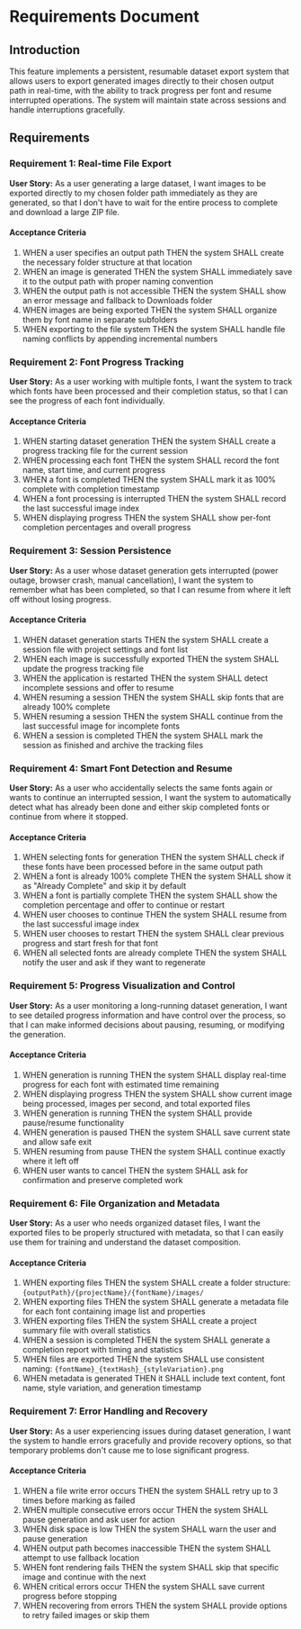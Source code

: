 # Requirements Document

## Introduction

This feature implements a persistent, resumable dataset export system that allows users to export generated images directly to their chosen output path in real-time, with the ability to track progress per font and resume interrupted operations. The system will maintain state across sessions and handle interruptions gracefully.

## Requirements

### Requirement 1: Real-time File Export

**User Story:** As a user generating a large dataset, I want images to be exported directly to my chosen folder path immediately as they are generated, so that I don't have to wait for the entire process to complete and download a large ZIP file.

#### Acceptance Criteria

1. WHEN a user specifies an output path THEN the system SHALL create the necessary folder structure at that location
2. WHEN an image is generated THEN the system SHALL immediately save it to the output path with proper naming convention
3. WHEN the output path is not accessible THEN the system SHALL show an error message and fallback to Downloads folder
4. WHEN images are being exported THEN the system SHALL organize them by font name in separate subfolders
5. WHEN exporting to the file system THEN the system SHALL handle file naming conflicts by appending incremental numbers

### Requirement 2: Font Progress Tracking

**User Story:** As a user working with multiple fonts, I want the system to track which fonts have been processed and their completion status, so that I can see the progress of each font individually.

#### Acceptance Criteria

1. WHEN starting dataset generation THEN the system SHALL create a progress tracking file for the current session
2. WHEN processing each font THEN the system SHALL record the font name, start time, and current progress
3. WHEN a font is completed THEN the system SHALL mark it as 100% complete with completion timestamp
4. WHEN a font processing is interrupted THEN the system SHALL record the last successful image index
5. WHEN displaying progress THEN the system SHALL show per-font completion percentages and overall progress

### Requirement 3: Session Persistence

**User Story:** As a user whose dataset generation gets interrupted (power outage, browser crash, manual cancellation), I want the system to remember what has been completed, so that I can resume from where it left off without losing progress.

#### Acceptance Criteria

1. WHEN dataset generation starts THEN the system SHALL create a session file with project settings and font list
2. WHEN each image is successfully exported THEN the system SHALL update the progress tracking file
3. WHEN the application is restarted THEN the system SHALL detect incomplete sessions and offer to resume
4. WHEN resuming a session THEN the system SHALL skip fonts that are already 100% complete
5. WHEN resuming a session THEN the system SHALL continue from the last successful image for incomplete fonts
6. WHEN a session is completed THEN the system SHALL mark the session as finished and archive the tracking files

### Requirement 4: Smart Font Detection and Resume

**User Story:** As a user who accidentally selects the same fonts again or wants to continue an interrupted session, I want the system to automatically detect what has already been done and either skip completed fonts or continue from where it stopped.

#### Acceptance Criteria

1. WHEN selecting fonts for generation THEN the system SHALL check if these fonts have been processed before in the same output path
2. WHEN a font is already 100% complete THEN the system SHALL show it as "Already Complete" and skip it by default
3. WHEN a font is partially complete THEN the system SHALL show the completion percentage and offer to continue or restart
4. WHEN user chooses to continue THEN the system SHALL resume from the last successful image index
5. WHEN user chooses to restart THEN the system SHALL clear previous progress and start fresh for that font
6. WHEN all selected fonts are already complete THEN the system SHALL notify the user and ask if they want to regenerate

### Requirement 5: Progress Visualization and Control

**User Story:** As a user monitoring a long-running dataset generation, I want to see detailed progress information and have control over the process, so that I can make informed decisions about pausing, resuming, or modifying the generation.

#### Acceptance Criteria

1. WHEN generation is running THEN the system SHALL display real-time progress for each font with estimated time remaining
2. WHEN displaying progress THEN the system SHALL show current image being processed, images per second, and total exported files
3. WHEN generation is running THEN the system SHALL provide pause/resume functionality
4. WHEN generation is paused THEN the system SHALL save current state and allow safe exit
5. WHEN resuming from pause THEN the system SHALL continue exactly where it left off
6. WHEN user wants to cancel THEN the system SHALL ask for confirmation and preserve completed work

### Requirement 6: File Organization and Metadata

**User Story:** As a user who needs organized dataset files, I want the exported files to be properly structured with metadata, so that I can easily use them for training and understand the dataset composition.

#### Acceptance Criteria

1. WHEN exporting files THEN the system SHALL create a folder structure: `{outputPath}/{projectName}/{fontName}/images/`
2. WHEN exporting files THEN the system SHALL generate a metadata file for each font containing image list and properties
3. WHEN exporting files THEN the system SHALL create a project summary file with overall statistics
4. WHEN a session is completed THEN the system SHALL generate a completion report with timing and statistics
5. WHEN files are exported THEN the system SHALL use consistent naming: `{fontName}_{textHash}_{styleVariation}.png`
6. WHEN metadata is generated THEN it SHALL include text content, font name, style variation, and generation timestamp

### Requirement 7: Error Handling and Recovery

**User Story:** As a user experiencing issues during dataset generation, I want the system to handle errors gracefully and provide recovery options, so that temporary problems don't cause me to lose significant progress.

#### Acceptance Criteria

1. WHEN a file write error occurs THEN the system SHALL retry up to 3 times before marking as failed
2. WHEN multiple consecutive errors occur THEN the system SHALL pause generation and ask user for action
3. WHEN disk space is low THEN the system SHALL warn the user and pause generation
4. WHEN output path becomes inaccessible THEN the system SHALL attempt to use fallback location
5. WHEN font rendering fails THEN the system SHALL skip that specific image and continue with the next
6. WHEN critical errors occur THEN the system SHALL save current progress before stopping
7. WHEN recovering from errors THEN the system SHALL provide options to retry failed images or skip them